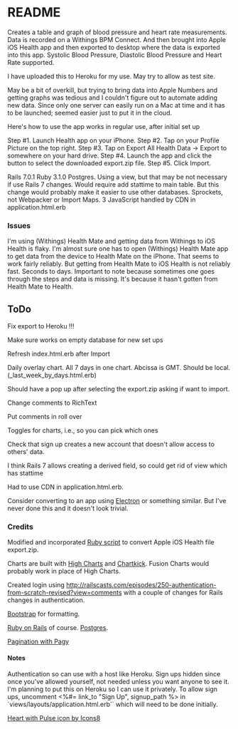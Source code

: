 # README

Creates a table and graph of blood pressure and heart rate measurements. Data is recorded on a Withings BPM Connect. And then brought into Apple iOS Health app and then exported to desktop where the data is exported into this app.  Systolic Blood Pressure, Diastolic Blood Pressure and Heart Rate supported. 

I have uploaded this to Heroku for my use. May try to allow as test site. 

May be a bit of overkill, but trying to bring data into Apple Numbers and getting graphs was tedious and I couldn't figure out to automate adding new data. Since only one server can easily run on a Mac at time and it has to be launched; seemed easier just to put it in the cloud.

Here's how to use the app works in regular use, after initial set up

Step #1. Launch Health app on your iPhone.
Step #2. Tap on your Profile Picture on the top right.
Step #3. Tap on Export All Health Data → Export to somewhere on your hard drive.
Step #4. Launch the app and click the button to select the downloaded export.zip file.
Step #5. Click Import.

Rails 7.0.1
Ruby 3.1.0
Postgres. Using a view, but that may be not necessary if use Rails 7 changes. Would require add stattime to main table. But this change would probably make it easier to use other databases.
Sprockets, not Webpacker or Import Maps. 3 JavaScript handled by CDN in application.html.erb

### Issues

I'm using (Withings) Health Mate and getting data from Withings to iOS Health is flaky. I'm almost sure one has to open (Withings) Health Mate app to get data from the device to Health Mate on the iPhone. That seems to work fairly reliably. But getting from Health Mate to iOS Health is not reliably fast. Seconds to days.  Important to note because sometimes one goes through the steps and data is missing. It's because it hasn't gotten from Health Mate to Health.

## ToDo

Fix export to Heroku !!!

Make sure works on empty database for new set ups

Refresh index.html.erb after Import

Daily overlay chart. All 7 days in one chart. Abcissa is GMT. Should be local. (_last_week_by_days.html.erb)

Should have a pop up after selecting the export.zip asking if want to import.

Change comments to RichText

Put comments in roll over

Toggles for charts, i.e., so you can pick which ones

Check that sign up creates a new account that doesn't allow access to others' data.

I think Rails 7 allows creating a derived field, so could get rid of view which has stattime

Had to use CDN in application.html.erb. 

Consider converting to an app using [Electron](https://www.electronjs.org "Thousands of organizations spanning all industries use Electron to build cross-platform software.") or something similar. But I've never done this and it doesn't look trivial.

### Credits

Modified and incorporated  [Ruby script](https://github.com/effkay/convert_apple_health_export) to convert Apple iOS Health file export.zip.

Charts are built with [High Charts](http://www.highcharts.com/) and [Chartkick](https://chartkick.com). Fusion Charts would probably work in place of High Charts.

Created login using http://railscasts.com/episodes/250-authentication-from-scratch-revised?view=comments with a couple of changes for Rails changes in authentication.

[Bootstrap](https://getbootstrap.com) for formatting. 

[Ruby on Rails](https://rubyonrails.org) of course. [Postgres](https://www.postgresql.org).

[Pagination with Pagy](https://gorails.com/episodes/pagination-with-pagy-gem?autoplay=1 )

#### Notes


Authentication so can use with a host like Heroku. Sign ups hidden since once you've allowed yourself, not needed unless you want anyone to see it. I'm planning to put this on Heroku so I can use it privately. To allow sign ups, uncomment <%#= link_to "Sign Up", signup_path %> <!-- Uncomment to allow sign ups --> in `views/layouts/application.html.erb`` which will need to be done initially.

<a href="https://icons8.com/icon/78394/heart-with-pulse">Heart with Pulse icon by Icons8</a>

